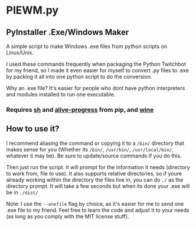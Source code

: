 # PIEWM.py

## PyInstaller .Exe/Windows Maker

A simple script to make Windows .exe files from python scripts on Linux/Unix.

I used these commands frequently when packaging the Python Twitchbot for my friend, so I made it even easier for myself to convert .py files to .exe by packing it all into one python script to do the conversion.

Why an .exe file? It's easier for people who dont have python interpreters and modules installed to run one executable.

### Requires [sh](https://github.com/amoffat/sh) and [alive-progress](https://github.com/rsalmei/alive-progress) from pip, and [wine](https://wiki.winehq.org/Download)

## How to use it?

I recommend aliasing the command or copying it to a `/bin/` directory that makes sense for you (Whether its `/bin/`, `/usr/bin/`, `/usr/local/bin/`, whatever it may be). Be sure to update/source commands if you do this.

Then just run the script. It will prompt for the information it needs (directory to work from, file to use).
It also supports relative directories, so if youre already working within the directory the files live in, you can do `./` as the directory prompt.
It will take a few seconds but when its done your .exe will be in `./dist/`

Note: I use the `--onefile` flag by choice, as it's easier for me to send one .exe file to my friend.
Feel free to learn the code and adjust it to your needs (as long as you comply with the MIT license stuff).
